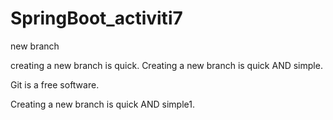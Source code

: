 # SpringBoot_activiti7

new branch 

creating a new branch is quick.
Creating a new branch is quick AND simple.

Git is a free software.

Creating a new branch is quick AND simple1.

